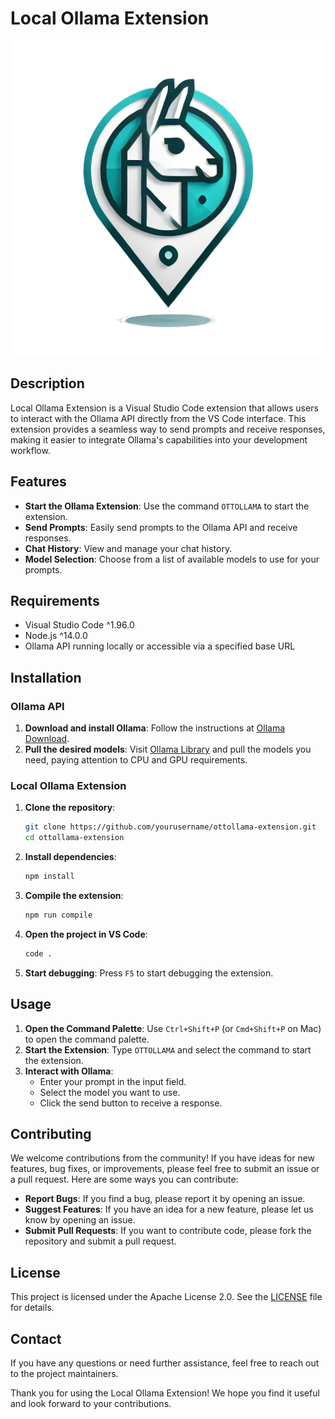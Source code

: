 # Local Ollama Extension

![Ollama Logo](media/ottollama.png)

## Description
Local Ollama Extension is a Visual Studio Code extension that allows users to interact with the Ollama API directly from the VS Code interface. This extension provides a seamless way to send prompts and receive responses, making it easier to integrate Ollama's capabilities into your development workflow.

## Features
- **Start the Ollama Extension**: Use the command `OTTOLLAMA` to start the extension.
- **Send Prompts**: Easily send prompts to the Ollama API and receive responses.
- **Chat History**: View and manage your chat history.
- **Model Selection**: Choose from a list of available models to use for your prompts.

## Requirements
- Visual Studio Code ^1.96.0
- Node.js ^14.0.0
- Ollama API running locally or accessible via a specified base URL

## Installation

### Ollama API
1. **Download and install Ollama**:
    Follow the instructions at [Ollama Download](https://ollama.com/download).
2. **Pull the desired models**:
    Visit [Ollama Library](https://ollama.com/library) and pull the models you need, paying attention to CPU and GPU requirements.

### Local Ollama Extension
1. **Clone the repository**:
    ```sh
    git clone https://github.com/yourusername/ottollama-extension.git
    cd ottollama-extension
    ```
2. **Install dependencies**:
    ```sh
    npm install
    ```
3. **Compile the extension**:
    ```sh
    npm run compile
    ```
4. **Open the project in VS Code**:
    ```sh
    code .
    ```
5. **Start debugging**:
    Press `F5` to start debugging the extension.

## Usage
1. **Open the Command Palette**:
    Use `Ctrl+Shift+P` (or `Cmd+Shift+P` on Mac) to open the command palette.
2. **Start the Extension**:
    Type `OTTOLLAMA` and select the command to start the extension.
3. **Interact with Ollama**:
    - Enter your prompt in the input field.
    - Select the model you want to use.
    - Click the send button to receive a response.

## Contributing
We welcome contributions from the community! If you have ideas for new features, bug fixes, or improvements, please feel free to submit an issue or a pull request. Here are some ways you can contribute:
- **Report Bugs**: If you find a bug, please report it by opening an issue.
- **Suggest Features**: If you have an idea for a new feature, please let us know by opening an issue.
- **Submit Pull Requests**: If you want to contribute code, please fork the repository and submit a pull request.

## License
This project is licensed under the Apache License 2.0. See the [LICENSE](./LICENSE) file for details.

## Contact
If you have any questions or need further assistance, feel free to reach out to the project maintainers.

Thank you for using the Local Ollama Extension! We hope you find it useful and look forward to your contributions.

